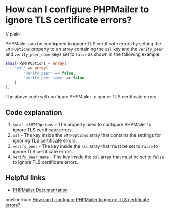 # How can I configure PHPMailer to ignore TLS certificate errors?
// plain

PHPMailer can be configured to ignore TLS certificate errors by setting the `SMTPOptions` property to an array containing the `ssl` key and the `verify_peer` and `verify_peer_name` keys set to `false` as shown in the following example:

```php
$mail->SMTPOptions = array(
    'ssl' => array(
        'verify_peer' => false,
        'verify_peer_name' => false
    )
);
```

The above code will configure PHPMailer to ignore TLS certificate errors.

## Code explanation


1. `$mail->SMTPOptions` - The property used to configure PHPMailer to ignore TLS certificate errors.
2. `ssl` - The key inside the `SMTPOptions` array that contains the settings for ignoring TLS certificate errors.
3. `verify_peer` - The key inside the `ssl` array that must be set to `false` to ignore TLS certificate errors.
4. `verify_peer_name` - The key inside the `ssl` array that must be set to `false` to ignore TLS certificate errors.

## Helpful links

- [PHPMailer Documentation](https://github.com/PHPMailer/PHPMailer/wiki)

onelinerhub: [How can I configure PHPMailer to ignore TLS certificate errors?](https://onelinerhub.com/phpmailer/how-can-i-configure-phpmailer-to-ignore-tls-certificate-errors)